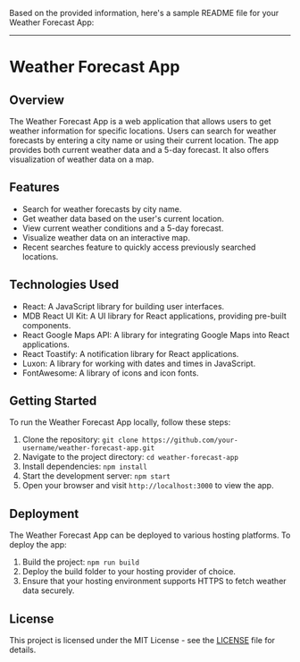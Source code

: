 Based on the provided information, here's a sample README file for your Weather Forecast App:

---

# Weather Forecast App

## Overview

The Weather Forecast App is a web application that allows users to get weather information for specific locations. Users can search for weather forecasts by entering a city name or using their current location. The app provides both current weather data and a 5-day forecast. It also offers visualization of weather data on a map.

## Features

- Search for weather forecasts by city name.
- Get weather data based on the user's current location.
- View current weather conditions and a 5-day forecast.
- Visualize weather data on an interactive map.
- Recent searches feature to quickly access previously searched locations.

## Technologies Used

- React: A JavaScript library for building user interfaces.
- MDB React UI Kit: A UI library for React applications, providing pre-built components.
- React Google Maps API: A library for integrating Google Maps into React applications.
- React Toastify: A notification library for React applications.
- Luxon: A library for working with dates and times in JavaScript.
- FontAwesome: A library of icons and icon fonts.

## Getting Started

To run the Weather Forecast App locally, follow these steps:

1. Clone the repository: `git clone https://github.com/your-username/weather-forecast-app.git`
2. Navigate to the project directory: `cd weather-forecast-app`
3. Install dependencies: `npm install`
4. Start the development server: `npm start`
5. Open your browser and visit `http://localhost:3000` to view the app.

## Deployment

The Weather Forecast App can be deployed to various hosting platforms. To deploy the app:

1. Build the project: `npm run build`
2. Deploy the build folder to your hosting provider of choice.
3. Ensure that your hosting environment supports HTTPS to fetch weather data securely.

## License

This project is licensed under the MIT License - see the [LICENSE](LICENSE) file for details.

